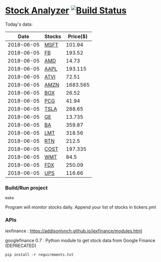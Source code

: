 # [Stock Analyzer](https://ogoyal.github.io/StockAnalyzer/) [![Build Status](https://travis-ci.org/ogoyal/StockAnalyzer.svg?branch=master)](https://travis-ci.org/ogoyal/StockAnalyzer)

Today's data:

| Date| Stocks| Price($) | 
| --- | --- | ---  | 
| 2018-06-05| [MSFT](https://plot.ly/~ogoyal/2)| 101.94 | 
| 2018-06-05| [FB](https://plot.ly/~ogoyal/4)| 193.52 | 
| 2018-06-05| [AMD](https://plot.ly/~ogoyal/6)| 14.73 | 
| 2018-06-05| [AAPL](https://plot.ly/~ogoyal/8)| 193.115 | 
| 2018-06-05| [ATVI](https://plot.ly/~ogoyal/10)| 72.51 | 
| 2018-06-05| [AMZN](https://plot.ly/~ogoyal/12)| 1683.565 | 
| 2018-06-05| [BOX](https://plot.ly/~ogoyal/14)| 26.52 | 
| 2018-06-05| [PCG](https://plot.ly/~ogoyal/16)| 41.94 | 
| 2018-06-05| [TSLA](https://plot.ly/~ogoyal/18)| 288.65 | 
| 2018-06-05| [GE](https://plot.ly/~ogoyal/20)| 13.735 | 
| 2018-06-05| [BA](https://plot.ly/~ogoyal/22)| 359.87 | 
| 2018-06-05| [LMT](https://plot.ly/~ogoyal/24)| 318.56 | 
| 2018-06-05| [RTN](https://plot.ly/~ogoyal/26)| 212.5 | 
| 2018-06-05| [COST](https://plot.ly/~ogoyal/28)| 197.335 | 
| 2018-06-05| [WMT](https://plot.ly/~ogoyal/30)| 84.5 | 
| 2018-06-05| [FDX](https://plot.ly/~ogoyal/32)| 250.09 | 
| 2018-06-05| [UPS](https://plot.ly/~ogoyal/34)| 116.66 | 

### Build/Run project

```
make
```

Program will monitor stocks daily. Append your list of stocks in tickers.yml

### APIs
iexfinance : https://addisonlynch.github.io/iexfinance/modules.html

googlefinance 0.7 : Python module to get stock data from Google Finance (DEPRECATED)

```
pip install -r requirements.txt
```
